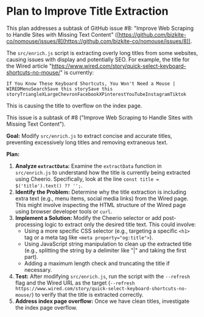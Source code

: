# Plan to Improve Title Extraction

This plan addresses a subtask of GitHub issue #8: "Improve Web Scraping to Handle Sites with Missing Text Content" ([https://github.com/bizkite-co/nomouse/issues/8](https://github.com/bizkite-co/nomouse/issues/8)).

The `src/enrich.js` script is extracting overly long titles from some websites, causing issues with display and potentially SEO. For example, the title for the Wired article "https://www.wired.com/story/quick-select-keyboard-shortcuts-no-mouse/" is currently:

```
If You Know These Keyboard Shortcuts, You Won't Need a Mouse | WIREDMenuSearchSave this storySave this storyTriangleXLargeChevronFacebookXPinterestYouTubeInstagramTiktok
```

This is causing the title to overflow on the index page.

This issue is a subtask of #8 ("Improve Web Scraping to Handle Sites with Missing Text Content").

**Goal:** Modify `src/enrich.js` to extract concise and accurate titles, preventing excessively long titles and removing extraneous text.

**Plan:**

1.  **Analyze `extractData`:** Examine the `extractData` function in `src/enrich.js` to understand how the title is currently being extracted using Cheerio. Specifically, look at the line `const title = $('title').text() ?? '';`.
2.  **Identify the Problem:** Determine why the title extraction is including extra text (e.g., menu items, social media links) from the Wired page. This might involve inspecting the HTML structure of the Wired page using browser developer tools or `curl`.
3.  **Implement a Solution:** Modify the Cheerio selector or add post-processing logic to extract only the desired title text. This could involve:
    *   Using a more specific CSS selector (e.g., targeting a specific `<h1>` tag or a meta tag like `<meta property="og:title">`).
    *   Using JavaScript string manipulation to clean up the extracted title (e.g., splitting the string by a delimiter like "|" and taking the first part).
    *   Adding a maximum length check and truncating the title if necessary.
4.  **Test:** After modifying `src/enrich.js`, run the script with the `--refresh` flag and the Wired URL as the target (`--refresh https://www.wired.com/story/quick-select-keyboard-shortcuts-no-mouse/`) to verify that the title is extracted correctly.
5. **Address index page overflow:** Once we have clean titles, investigate the index page overflow.